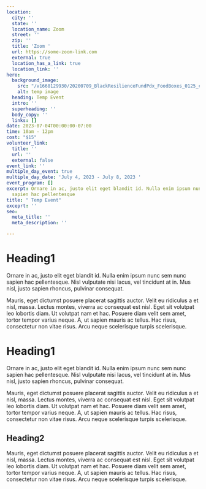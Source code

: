 ```yaml
---
location:
  city: ''
  state: ''
  location_name: Zoom
  street: ''
  zip: ''
  title: 'Zoom '
  url: https://some-zoom-link.com
  external: true
  location_has_a_link: true
  location_link: ''
hero:
  background_image:
    src: "/v1668129930/20200709_BlackResilienceFundPdx_FoodBoxes_0125_cdtjob.jpg"
    alt: temp image
  heading: Temp Event
  intro: ''
  superheading: ''
  body_copy: ''
  links: []
date: 2023-07-04T00:00:00-07:00
time: 10am - 12pm
cost: "$15"
volunteer_link:
  title: ''
  url: ''
  external: false
event_link: ''
multiple_day_event: true
multiple_day_date: 'July 4, 2023 - July 8, 2023 '
event_program: []
excerpt: Ornare in ac, justo elit eget blandit id. Nulla enim ipsum nunc sem nunc
  sapien hac pellentesque
title: " Temp Event"
exceprt: ''
seo:
  meta_title: ''
  meta_description: ''

---
```

# Heading1

Ornare in ac, justo elit eget blandit id. Nulla enim ipsum nunc sem nunc sapien hac pellentesque. Nisl vulputate nisi lacus, vel tincidunt at in. Mus nisl, justo sapien rhoncus, pulvinar consequat.

Mauris, eget dictumst posuere placerat sagittis auctor. Velit eu ridiculus a et nisl, massa. Lectus montes, viverra ac consequat est nisl. Eget sit volutpat leo lobortis diam. Ut volutpat nam et hac. Posuere diam velit sem amet, tortor tempor varius neque. A, ut sapien mauris ac tellus. Hac risus, consectetur non vitae risus. Arcu neque scelerisque turpis scelerisque.

# Heading1

Ornare in ac, justo elit eget blandit id. Nulla enim ipsum nunc sem nunc sapien hac pellentesque. Nisl vulputate nisi lacus, vel tincidunt at in. Mus nisl, justo sapien rhoncus, pulvinar consequat.

Mauris, eget dictumst posuere placerat sagittis auctor. Velit eu ridiculus a et nisl, massa. Lectus montes, viverra ac consequat est nisl. Eget sit volutpat leo lobortis diam. Ut volutpat nam et hac. Posuere diam velit sem amet, tortor tempor varius neque. A, ut sapien mauris ac tellus. Hac risus, consectetur non vitae risus. Arcu neque scelerisque turpis scelerisque.

## Heading2

Mauris, eget dictumst posuere placerat sagittis auctor. Velit eu ridiculus a et nisl, massa. Lectus montes, viverra ac consequat est nisl. Eget sit volutpat leo lobortis diam. Ut volutpat nam et hac. Posuere diam velit sem amet, tortor tempor varius neque. A, ut sapien mauris ac tellus. Hac risus, consectetur non vitae risus. Arcu neque scelerisque turpis scelerisque.